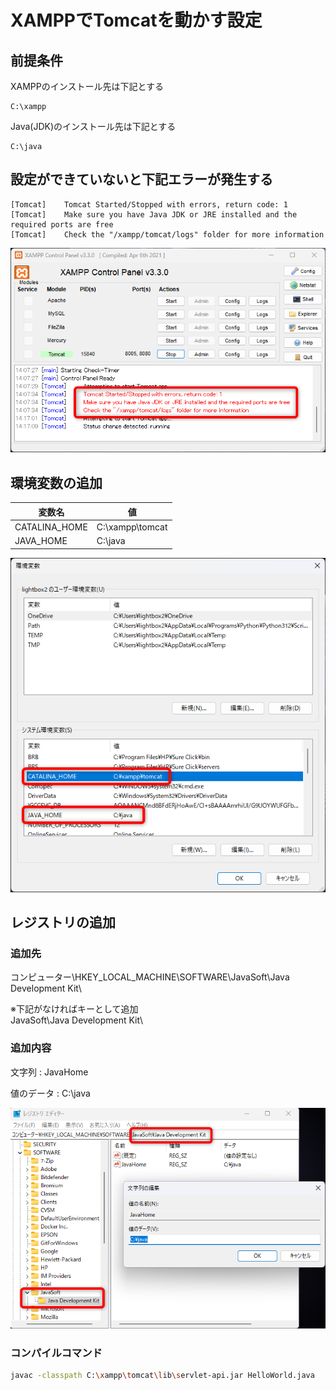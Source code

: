 # XAMPPでTomcatを動かす設定

## 前提条件

XAMPPのインストール先は下記とする

```
C:\xampp
```

Java(JDK)のインストール先は下記とする

```
C:\java
```

## 設定ができていないと下記エラーが発生する

```
[Tomcat] 	Tomcat Started/Stopped with errors, return code: 1
[Tomcat] 	Make sure you have Java JDK or JRE installed and the required ports are free
[Tomcat] 	Check the "/xampp/tomcat/logs" folder for more information
```

![](images/000.png)


## 環境変数の追加

| 変数名 | 値 |
|---|---|
| CATALINA_HOME | C:\xampp\tomcat |
| JAVA_HOME | C:\java |

![](images/001.png)

## レジストリの追加

### 追加先

コンピューター\HKEY_LOCAL_MACHINE\SOFTWARE\JavaSoft\Java Development Kit\

※下記がなければキーとして追加  
JavaSoft\Java Development Kit\

### 追加内容

文字列 : JavaHome

値のデータ : C:\java

![](images/002.png)

### コンパイルコマンド

```bash
javac -classpath C:\xampp\tomcat\lib\servlet-api.jar HelloWorld.java
```
